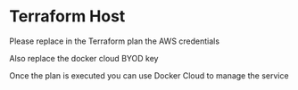 # Terraform Host

Please replace in the Terraform plan the AWS credentials

Also replace the docker cloud BYOD key

Once the plan is executed you can use Docker Cloud to manage the service
